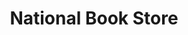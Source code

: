 ---
title: "National Book Store"
url: /quezon-city/national-book-store-quezon-avenue/
shop: Bücher
---
